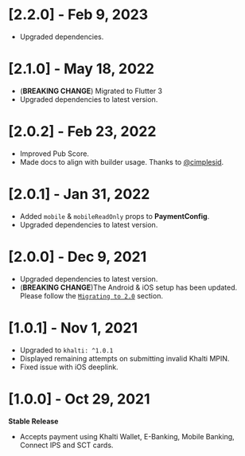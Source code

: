 # [2.2.0] - Feb 9, 2023
- Upgraded dependencies.

# [2.1.0] - May 18, 2022
- (**BREAKING CHANGE**) Migrated to Flutter 3
- Upgraded dependencies to latest version.

# [2.0.2] - Feb 23, 2022
- Improved Pub Score.
- Made docs to align with builder usage. Thanks to [@cimplesid](https://github.com/cimplesid).

# [2.0.1] - Jan 31, 2022
- Added `mobile` & `mobileReadOnly` props to **PaymentConfig**.
- Upgraded dependencies to latest version.

# [2.0.0] - Dec 9, 2021
- Upgraded dependencies to latest version.
- (**BREAKING CHANGE**)The Android & iOS setup has been updated.
  Please follow the [`Migrating to 2.0`](https://pub.dev/packages/khalti_flutter#migrating-to-2.0) section. 

# [1.0.1] - Nov 1, 2021
- Upgraded to `khalti: ^1.0.1`
- Displayed remaining attempts on submitting invalid Khalti MPIN.
- Fixed issue with iOS deeplink.

# [1.0.0] - Oct 29, 2021
**Stable Release**
- Accepts payment using Khalti Wallet, E-Banking, Mobile Banking, Connect IPS and SCT cards.